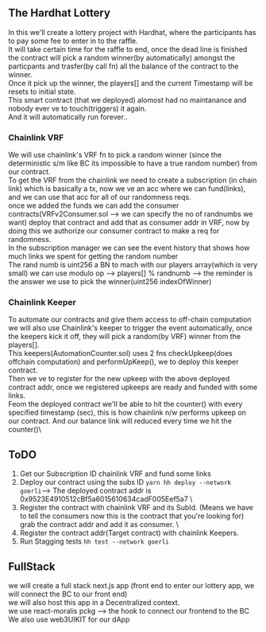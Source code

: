 ## The Hardhat Lottery

In this we'll create a lottery project with Hardhat, where the participants has to pay some fee to enter in to the raffle.\
It will take certain time for the raffle to end, once the dead line is finished the contract will pick a random winner(by automatically) amongst the particpants and trasfer(by call fn) all the balance of the contract to the winner.\
Once it pick up the winner, the players[] and the current Timestamp will be resets to initial state.\
This smart contract (that we deployed) alomost had no maintanance and nobody ever ve to touch(triggers) it again. \
And it will automatically run forever..

### Chainlink VRF

We will use chainlink's VRF fn to pick a random winner (since the deterministic s/m like BC its impossible to have a true random number) from our contract.\
To get the VRF from the chainlink we need to create a subscription (in chain link) which is basically a tx, now we ve an acc where we can fund(links), and we can use that acc for all of our randomness reqs.\
once we added the funds we can add the consumer contracts(VRFv2Consumer.sol --> we can specify the no of randnumbs we want) deploy that contract and add that as consumer addr in VRF, now by doing this we authorize our consumer contract to make a req for randomness.\
In the subscription manager we can see the event history that shows how much links we spent for getting the random number\
The rand numb is uint256 a BN to mach with our players array(which is very small) we can use modulo op --> players[] % randnumb --> the reminder is the answer we use to pick the winner(uint256 indexOfWinner)

### Chainlink Keeper

To automate our contracts and give them access to off-chain computation\
we will also use Chainlink's keeper to trigger the event automatically, once the keepers kick it off, they will pick a random(by VRF) winner from the players[].\
This keepers(AutomationCounter.sol) uses 2 fns checkUpkeep(does offchain computation) and performUpKeep(), we to deploy this keeper contract.\
Then we ve to register for the new upkeep with the above deployed contract addr, once we registered upkeeps are ready and funded with some links.\
Feom the deployed contract we'll be able to hit the counter() with every specified timestamp (sec), this is how chainlink n/w performs upkeep on our contract. And our balance link will reduced every time we hit the counter()\

## ToDO

1. Get our Subscription ID chainlink VRF and fund some links
2. Deploy our contract using the subs ID `yarn hh deploy --network goerli`--> The deployed contract addr is 0x9523E4910512cBf5a6015610634cadF005Eef5a7 \
3. Register the contract with chainlink VRF and its SubId. (Means we have to tell the consumers now this is the contract that you're looking for) grab the contract addr and add it as consumer. \
4. Register the contract addr(Target contract) with chainlink Keepers.
5. Run Stagging tests `hh test --network goerli`

## FullStack

we will create a full stack next.js app (front end to enter our lottery app, we will connect the BC to our front end) \
we will also host this app in a Decentralized context.\
we use react-moralis pckg --> the hook to connect our frontend to the BC\
We also use web3UIKIT for our dApp
